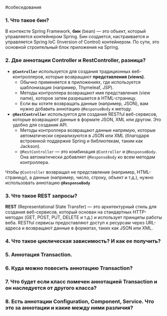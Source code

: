 #собеседования 
### 1. Что такое бин?
В контексте Spring Framework, **бин** (bean) — это объект, который управляется контейнером Spring. Бин создается, настраивается и управляется Spring IoC (Inversion of Control) контейнером. По сути, это основной строительный блок приложения на Spring.
### 2. Две аннотации Controller и RestController, разница?
- **`@Controller`** используется для создания традиционных веб-контроллеров, которые возвращают **представления (views)**. 
	- Обычно применяется в приложениях, где используется шаблонизация (например, Thymeleaf, JSP). 
	- Методы контроллера возвращают имя представления (view name), которое затем разрешается в HTML-страницу. 
	- Если вы хотите возвращать данные (например, JSON), вам нужно добавить аннотацию `@ResponseBody` к методу.
- **`@RestController`** используется для создания RESTful веб-сервисов, которые возвращают данные в формате JSON, XML или другом. Это удобно для создания API.
	- Методы контроллера возвращают данные напрямую, которые автоматически сериализуются в JSON или XML (благодаря встроенной поддержке Spring и библиотекам, таким как Jackson).
	- `@RestController` — это комбинация `@Controller` и `@ResponseBody`. Она автоматически добавляет `@ResponseBody` ко всем методам контроллера.

Чтобы `@Controller` возвращал не представление (например, HTML-страницу), а данные (например, число, строку, объект и т.д.), нужно использовать аннотацию **`@ResponseBody`**
### 3. Что такое REST запросы?
**REST** (Representational State Transfer) — это архитектурный стиль для создания веб-сервисов, который основан на стандартных HTTP-методах (GET, POST, PUT, DELETE и т.д.) и использует принципы работы веба. RESTful сервисы предоставляют доступ к ресурсам через URL-адреса и возвращают данные в форматах, таких как JSON или XML.
### 4. Что такое циклическая зависимость? И как ее получить?
### 5. Аннотация Transaction. 
### 6. Куда можно повесить аннотацию Transaction? 
### 7. Что будет если класс помечен аннотацией Transaction и он наследуется от другого класса? 
### 8. Есть аннотации Configuration, Component, Service. Что это за аннотации и какие между ними различия?




